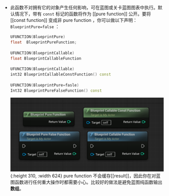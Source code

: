 - 此函数不对拥有它的对象产生任何影响，可在蓝图或关卡蓝图图表中执行。默认情况下，带有 `const` 标记的函数将作为 [[pure function]] 公开。要将 [[const function]] 变成非 pure function ，你可以做以下声明：`BlueprintPure=false` ：
  ```cpp
  UFUNCTION(BlueprintPure)
  float  BlueprintPureFunction;
   
  UFUNCTION(BlueprintCallable)
  float BlueprintCallableFunction
   
  UFUNCTION(BlueprintCallable)
  int32 BlueprintCallableConstFunction() const
   
  UFUNCTION(BlueprintPure=fasle)
  Int32 BlueprintPureFalseFunction() const
  ```
  ![bpcallable.png](../assets/bpcallable_1715549174176_0.png){:height 310, :width 624}
  pure function 不会缓存[[result]]，因此你在对蓝图函数进行任何重大操作时都需要小心。比较好的做法是避免蓝图纯函数输出**数组**。